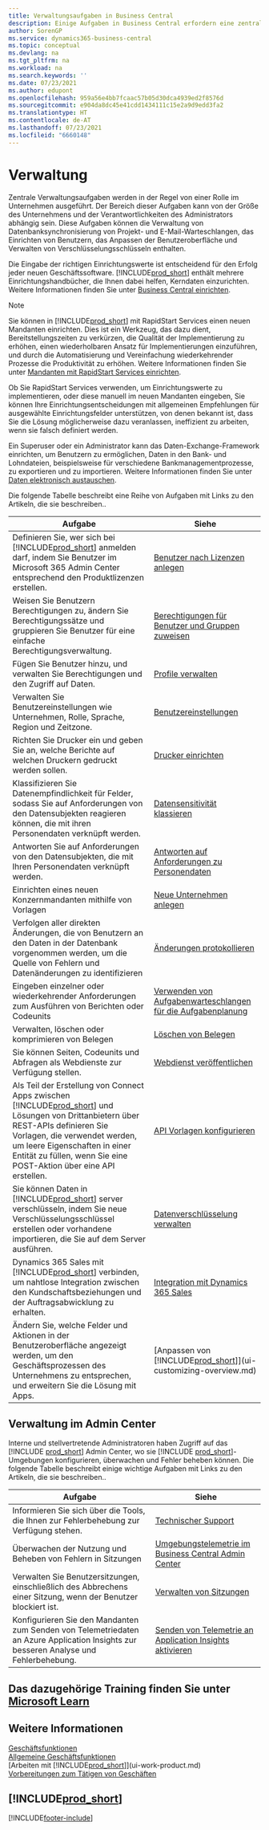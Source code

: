 ```yaml
---
title: Verwaltungsaufgaben in Business Central
description: Einige Aufgaben in Business Central erfordern eine zentrale Administration und Einrichtung. Erfahren, welche das sind und was zu tun ist.
author: SorenGP
ms.service: dynamics365-business-central
ms.topic: conceptual
ms.devlang: na
ms.tgt_pltfrm: na
ms.workload: na
ms.search.keywords: ''
ms.date: 07/23/2021
ms.author: edupont
ms.openlocfilehash: 959a56e4bb7fcaac57b05d30dca4939ed2f8576d
ms.sourcegitcommit: e904da8dc45e41cdd1434111c15e2a9d9edd3fa2
ms.translationtype: HT
ms.contentlocale: de-AT
ms.lasthandoff: 07/23/2021
ms.locfileid: "6660148"
---
```

# <a name="administration"></a>Verwaltung

Zentrale Verwaltungsaufgaben werden in der Regel von einer Rolle im Unternehmen ausgeführt. Der Bereich dieser Aufgaben kann von der Größe des Unternehmens und der Verantwortlichkeiten des Administrators abhängig sein. Diese Aufgaben können die Verwaltung von Datenbanksynchronisierung von Projekt- und E-Mail-Warteschlangen, das Einrichten von Benutzern, das Anpassen der Benutzeroberfläche und Verwalten von Verschlüsselungsschlüsseln enthalten.  

Die Eingabe der richtigen Einrichtungswerte ist entscheidend für den Erfolg jeder neuen Geschäftssoftware. [!INCLUDE[prod_short](includes/prod_short.md)] enthält mehrere Einrichtungshandbücher, die Ihnen dabei helfen, Kerndaten einzurichten. Weitere Informationen finden Sie unter [Business Central einrichten](setup.md).

> [!NOTE]
> Sie können in [!INCLUDE[prod_short](includes/prod_short.md)] mit RapidStart Services einen neuen Mandanten einrichten. Dies ist ein Werkzeug, das dazu dient, Bereitstellungszeiten zu verkürzen, die Qualität der Implementierung zu erhöhen, einen wiederholbaren Ansatz für Implementierungen einzuführen, und durch die Automatisierung und Vereinfachung wiederkehrender Prozesse die Produktivität zu erhöhen. Weitere Informationen finden Sie unter [Mandanten mit RapidStart Services einrichten](admin-set-up-a-company-with-rapidstart.md).

Ob Sie RapidStart Services verwenden, um Einrichtungswerte zu implementieren, oder diese manuell im neuen Mandanten eingeben, Sie können Ihre Einrichtungsentscheidungen mit allgemeinen Empfehlungen für ausgewählte Einrichtungsfelder unterstützen, von denen bekannt ist, dass Sie die Lösung möglicherweise dazu veranlassen, ineffizient zu arbeiten, wenn sie falsch definiert werden.  

Ein Superuser oder ein Administrator kann das Daten-Exchange-Framework einrichten, um Benutzern zu ermöglichen, Daten in den Bank- und Lohndateien, beispielsweise für verschiedene Bankmanagementprozesse, zu exportieren und zu importieren. Weitere Informationen finden Sie unter [Daten elektronisch austauschen](across-data-exchange.md).

Die folgende Tabelle beschreibt eine Reihe von Aufgaben mit Links zu den Artikeln, die sie beschreiben..  

|**Aufgabe**|**Siehe**|  
|------------|-------------|
|Definieren Sie, wer sich bei [!INCLUDE[prod_short](includes/prod_short.md)] anmelden darf, indem Sie Benutzer im Microsoft 365 Admin Center entsprechend den Produktlizenzen erstellen.|[Benutzer nach Lizenzen anlegen](ui-how-users-permissions.md)|
|Weisen Sie Benutzern Berechtigungen zu, ändern Sie Berechtigungssätze und gruppieren Sie Benutzer für eine einfache Berechtigungsverwaltung.|[Berechtigungen für Benutzer und Gruppen zuweisen](ui-how-users-permissions.md)|
|Fügen Sie Benutzer hinzu, und verwalten Sie Berechtigungen und den Zugriff auf Daten.|[Profile verwalten](admin-users-profiles-roles.md)|
|Verwalten Sie Benutzereinstellungen wie Unternehmen, Rolle, Sprache, Region und Zeitzone.|[Benutzereinstellungen](admin-manage-user-settings-preferences.md)|
|Richten Sie Drucker ein und geben Sie an, welche Berichte auf welchen Druckern gedruckt werden sollen.|[Drucker einrichten](ui-specify-printer-selection-reports.md)|
|Klassifizieren Sie Datenempfindlichkeit für Felder, sodass Sie auf Anforderungen von den Datensubjekten reagieren können, die mit ihren Personendaten verknüpft werden.|[Datensensitivität klassieren](admin-classifying-data-sensitivity.md)|
|Antworten Sie auf Anforderungen von den Datensubjekten, die mit Ihren Personendaten verknüpft werden.|[Antworten auf Anforderungen zu Personendaten](admin-responding-to-requests-about-personal-data.md)|
|Einrichten eines neuen Konzernmandanten mithilfe von Vorlagen|[Neue Unternehmen anlegen](about-new-company.md)|
|Verfolgen aller direkten Änderungen, die von Benutzern an den Daten in der Datenbank vorgenommen werden, um die Quelle von Fehlern und Datenänderungen zu identifizieren|[Änderungen protokollieren](across-log-changes.md)|  
|Eingeben einzelner oder wiederkehrender Anforderungen zum Ausführen von Berichten oder Codeunits|[Verwenden von Aufgabenwarteschlangen für die Aufgabenplanung](admin-job-queues-schedule-tasks.md)|  
|Verwalten, löschen oder komprimieren von Belegen|[Löschen von Belegen](admin-manage-documents.md)|  
|Sie können Seiten, Codeunits und Abfragen als Webdienste zur Verfügung stellen.|[Webdienst veröffentlichen](across-how-publish-web-service.md)|
|Als Teil der Erstellung von Connect Apps zwischen [!INCLUDE[prod_short](includes/prod_short.md)] und Lösungen von Drittanbietern über REST-APIs definieren Sie Vorlagen, die verwendet werden, um leere Eigenschaften in einer Entität zu füllen, wenn Sie eine POST-Aktion über eine API erstellen.|[API Vorlagen konfigurieren](admin-configuring-api-template.md)|
|Sie können Daten in [!INCLUDE[prod_short](includes/prod_short.md)] server verschlüsseln, indem Sie neue Verschlüsselungsschlüssel erstellen oder vorhandene importieren, die Sie auf dem Server ausführen.|[Datenverschlüsselung verwalten](admin-manage-data-encryption.md)|
|Dynamics 365 Sales mit [!INCLUDE[prod_short](includes/prod_short.md)] verbinden, um nahtlose Integration zwischen den Kundschaftsbeziehungen und der Auftragsabwicklung zu erhalten.|[Integration mit Dynamics 365 Sales](admin-prepare-dynamics-365-for-sales-for-integration.md)|
|Ändern Sie, welche Felder und Aktionen in der Benutzeroberfläche angezeigt werden, um den Geschäftsprozessen des Unternehmens zu entsprechen, und erweitern Sie die Lösung mit Apps.|[Anpassen von [!INCLUDE[prod_short](includes/prod_short.md)]](ui-customizing-overview.md)|

## <a name="administration-in-the-admin-center"></a>Verwaltung im Admin Center

Interne und stellvertretende Administratoren haben Zugriff auf das [!INCLUDE [prod_short](includes/prod_short.md)] Admin Center, wo sie [!INCLUDE [prod_short](includes/prod_short.md)]-Umgebungen konfigurieren, überwachen und Fehler beheben können. Die folgende Tabelle beschreibt einige wichtige Aufgaben mit Links zu den Artikeln, die sie beschreiben..  

|**Aufgabe**|**Siehe**|  
|------------|-------------|
|Informieren Sie sich über die Tools, die Ihnen zur Fehlerbehebung zur Verfügung stehen.|[Technischer Support](/dynamics365/business-central/dev-itpro/technical-support)|
|Überwachen der Nutzung und Beheben von Fehlern in Sitzungen|[Umgebungstelemetrie im Business Central Admin Center](/dynamics365/business-central/dev-itpro/administration/tenant-admin-center-telemetry)|
|Verwalten Sie Benutzersitzungen, einschließlich des Abbrechens einer Sitzung, wenn der Benutzer blockiert ist.|[Verwalten von Sitzungen](/dynamics365/business-central/dev-itpro/administration/tenant-admin-center-environments#managing-sessions)|
|Konfigurieren Sie den Mandanten zum Senden von Telemetriedaten an Azure Application Insights zur besseren Analyse und Fehlerbehebung.|[Senden von Telemetrie an Application Insights aktivieren](/dynamics365/business-central/dev-itpro/administration/telemetry-enable-application-insights)|

## <a name="see-related-training-at-microsoft-learn"></a>Das dazugehörige Training finden Sie unter [Microsoft Learn](/learn/paths/deploy-configure-dynamics-365-business-central/)

## <a name="see-also"></a>Weitere Informationen

[Geschäftsfunktionen](across-business-functionality.md)  
[Allgemeine Geschäftsfunktionen](ui-across-business-areas.md)  
[Arbeiten mit [!INCLUDE[prod_short](includes/prod_short.md)]](ui-work-product.md)  
[Vorbereitungen zum Tätigen von Geschäften](ui-get-ready-business.md)  

## [!INCLUDE[prod_short](includes/free_trial_md.md)]  


[!INCLUDE[footer-include](includes/footer-banner.md)]